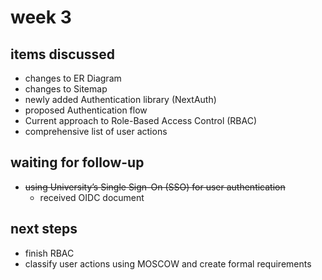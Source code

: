 # week 3

## items discussed

- changes to ER Diagram
- changes to Sitemap
- newly added Authentication library (NextAuth)
- proposed Authentication flow
- Current approach to Role-Based Access Control (RBAC)
- comprehensive list of user actions

## waiting for follow-up

- ~~using University’s Single Sign-On (SSO) for user authentication~~
  - received OIDC document

## next steps

- finish RBAC
- classify user actions using MOSCOW and create formal requirements
